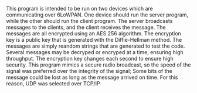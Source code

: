 This program is intended to be run on two devices which are communicating over 6LoWPAN. One device should run the server program, 
while the other should run the client program. The server broadcasts messages to the clients, and the client receives the message. 
The messages are all encrypted using an AES 256 algorithm. The encryption key is a public key that is generated with the Diffie-Hellman
method. The messages are simply reandom strings that are generated to test the code. Several messages may be decryped or encryped at a 
time, ensuring high throughput. The encryption key changes each second to ensure high security. This program mimics a secure radio 
broadcast, so the speed of the signal was preferred over the integrity of the signal; Some bits of the message could be lost as long
as the message arrived on time. For this reason, UDP was selected over TCP/IP
